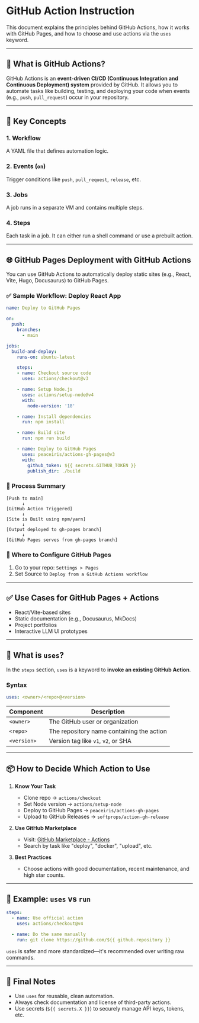 # GitHub Action Instruction

This document explains the principles behind GitHub Actions, how it works with GitHub Pages, and how to choose and use actions via the `uses` keyword.

---

## 🚀 What is GitHub Actions?

GitHub Actions is an **event-driven CI/CD (Continuous Integration and Continuous Deployment) system** provided by GitHub. It allows you to automate tasks like building, testing, and deploying your code when events (e.g., `push`, `pull_request`) occur in your repository.

---

## 🔧 Key Concepts

### 1. Workflow
A YAML file that defines automation logic.

### 2. Events (`on`)
Trigger conditions like `push`, `pull_request`, `release`, etc.

### 3. Jobs
A job runs in a separate VM and contains multiple steps.

### 4. Steps
Each task in a job. It can either run a shell command or use a prebuilt action.

---

## 🌐 GitHub Pages Deployment with GitHub Actions

You can use GitHub Actions to automatically deploy static sites (e.g., React, Vite, Hugo, Docusaurus) to GitHub Pages.

### ✅ Sample Workflow: Deploy React App

```yaml
name: Deploy to GitHub Pages

on:
  push:
    branches:
      - main

jobs:
  build-and-deploy:
    runs-on: ubuntu-latest

    steps:
    - name: Checkout source code
      uses: actions/checkout@v3

    - name: Setup Node.js
      uses: actions/setup-node@v4
      with:
        node-version: '18'

    - name: Install dependencies
      run: npm install

    - name: Build site
      run: npm run build

    - name: Deploy to GitHub Pages
      uses: peaceiris/actions-gh-pages@v3
      with:
        github_token: ${{ secrets.GITHUB_TOKEN }}
        publish_dir: ./build
```

### 🔁 Process Summary

```text
[Push to main]
      ↓
[GitHub Action Triggered]
      ↓
[Site is Built using npm/yarn]
      ↓
[Output deployed to gh-pages branch]
      ↓
[GitHub Pages serves from gh-pages branch]
```

### 📌 Where to Configure GitHub Pages

1. Go to your repo: `Settings > Pages`
2. Set Source to `Deploy from a GitHub Actions workflow`

---

## ✅ Use Cases for GitHub Pages + Actions

- React/Vite-based sites
- Static documentation (e.g., Docusaurus, MkDocs)
- Project portfolios
- Interactive LLM UI prototypes

---

## 🧩 What is `uses`?

In the `steps` section, `uses` is a keyword to **invoke an existing GitHub Action**.

### Syntax
```yaml
uses: <owner>/<repo>@<version>
```

| Component     | Description                           |
|---------------|---------------------------------------|
| `<owner>`     | The GitHub user or organization       |
| `<repo>`      | The repository name containing the action |
| `<version>`   | Version tag like `v1`, `v2`, or SHA   |

---

## 📦 How to Decide Which Action to Use

1. **Know Your Task**  
   - Clone repo → `actions/checkout`  
   - Set Node version → `actions/setup-node`  
   - Deploy to GitHub Pages → `peaceiris/actions-gh-pages`  
   - Upload to GitHub Releases → `softprops/action-gh-release`

2. **Use GitHub Marketplace**  
   - Visit: [GitHub Marketplace - Actions](https://github.com/marketplace?type=actions)  
   - Search by task like "deploy", "docker", "upload", etc.

3. **Best Practices**
   - Choose actions with good documentation, recent maintenance, and high star counts.

---

## 🧪 Example: `uses` vs `run`

```yaml
steps:
  - name: Use official action
    uses: actions/checkout@v4

  - name: Do the same manually
    run: git clone https://github.com/${{ github.repository }}
```

`uses` is safer and more standardized—it's recommended over writing raw commands.

---

## 📝 Final Notes

- Use `uses` for reusable, clean automation.
- Always check documentation and license of third-party actions.
- Use secrets (`${{ secrets.X }}`) to securely manage API keys, tokens, etc.
